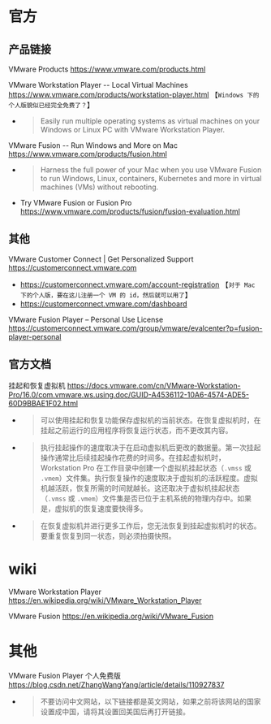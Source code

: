 
# 官方

## 产品链接

VMware Products https://www.vmware.com/products.html

VMware Workstation Player -- Local Virtual Machines https://www.vmware.com/products/workstation-player.html  【`Windows 下的个人版貌似已经完全免费了？`】
- > Easily run multiple operating systems as virtual machines on your Windows or Linux PC with VMware Workstation Player.

VMware Fusion -- Run Windows and More on Mac https://www.vmware.com/products/fusion.html
- > Harness the full power of your Mac when you use VMware Fusion to run Windows, Linux, containers, Kubernetes and more in virtual machines (VMs) without rebooting.
- Try VMware Fusion or Fusion Pro https://www.vmware.com/products/fusion/fusion-evaluation.html

## 其他

VMware Customer Connect | Get Personalized Support https://customerconnect.vmware.com
- https://customerconnect.vmware.com/account-registration  【`对于 Mac 下的个人版，要在这儿注册一个 VM 的 id，然后就可以用了`】
- https://customerconnect.vmware.com/dashboard

VMware Fusion Player – Personal Use License https://customerconnect.vmware.com/group/vmware/evalcenter?p=fusion-player-personal

## 官方文档

挂起和恢复虚拟机 https://docs.vmware.com/cn/VMware-Workstation-Pro/16.0/com.vmware.ws.using.doc/GUID-A4536112-10A6-4574-ADE5-60D9BBAE1F02.html
- > 可以使用挂起和恢复功能保存虚拟机的当前状态。在恢复虚拟机时，在挂起之前运行的应用程序将恢复运行状态，而不更改其内容。
- > 执行挂起操作的速度取决于在启动虚拟机后更改的数据量。第一次挂起操作通常比后续挂起操作花费的时间多。在挂起虚拟机时，Workstation Pro 在工作目录中创建一个虚拟机挂起状态（`.vmss` 或 `.vmem`）文件集。执行恢复操作的速度取决于虚拟机的活跃程度。虚拟机越活跃，恢复所需的时间就越长。这还取决于虚拟机挂起状态（`.vmss` 或 `.vmem`）文件集是否已位于主机系统的物理内存中。如果是，虚拟机的恢复速度要快得多。
- > 在恢复虚拟机并进行更多工作后，您无法恢复到挂起虚拟机时的状态。要重复恢复到同一状态，则必须拍摄快照。

# wiki

VMware Workstation Player https://en.wikipedia.org/wiki/VMware_Workstation_Player

VMware Fusion https://en.wikipedia.org/wiki/VMware_Fusion

# 其他

VMware Fusion Player 个人免费版 https://blog.csdn.net/ZhangWangYang/article/details/110927837
- > 不要访问中文网站，以下链接都是英文网站，如果之前将该网站的国家设置成中国，请将其设置回美国后再打开链接。
